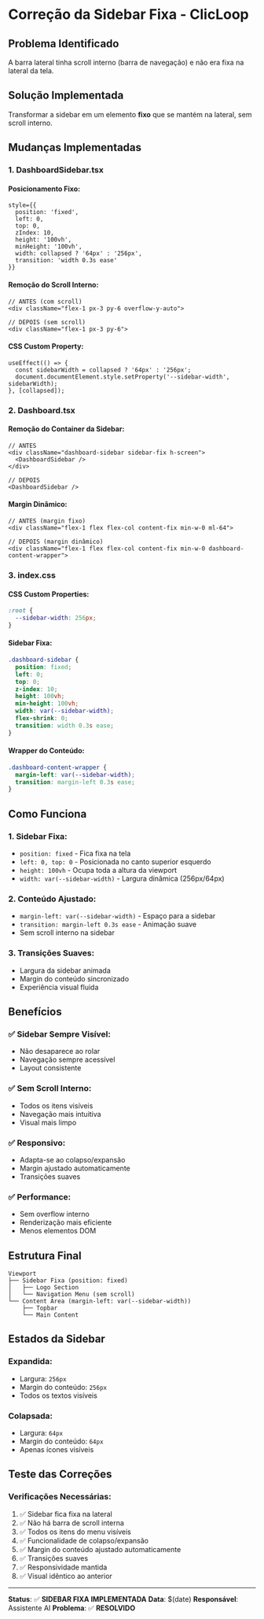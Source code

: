# Correção da Sidebar Fixa - ClicLoop

## Problema Identificado
A barra lateral tinha scroll interno (barra de navegação) e não era fixa na lateral da tela.

## Solução Implementada
Transformar a sidebar em um elemento **fixo** que se mantém na lateral, sem scroll interno.

## Mudanças Implementadas

### **1. DashboardSidebar.tsx**

#### **Posicionamento Fixo:**
```tsx
style={{ 
  position: 'fixed',
  left: 0,
  top: 0,
  zIndex: 10,
  height: '100vh',
  minHeight: '100vh',
  width: collapsed ? '64px' : '256px',
  transition: 'width 0.3s ease'
}}
```

#### **Remoção do Scroll Interno:**
```tsx
// ANTES (com scroll)
<div className="flex-1 px-3 py-6 overflow-y-auto">

// DEPOIS (sem scroll)
<div className="flex-1 px-3 py-6">
```

#### **CSS Custom Property:**
```tsx
useEffect(() => {
  const sidebarWidth = collapsed ? '64px' : '256px';
  document.documentElement.style.setProperty('--sidebar-width', sidebarWidth);
}, [collapsed]);
```

### **2. Dashboard.tsx**

#### **Remoção do Container da Sidebar:**
```tsx
// ANTES
<div className="dashboard-sidebar sidebar-fix h-screen">
  <DashboardSidebar />
</div>

// DEPOIS
<DashboardSidebar />
```

#### **Margin Dinâmico:**
```tsx
// ANTES (margin fixo)
<div className="flex-1 flex flex-col content-fix min-w-0 ml-64">

// DEPOIS (margin dinâmico)
<div className="flex-1 flex flex-col content-fix min-w-0 dashboard-content-wrapper">
```

### **3. index.css**

#### **CSS Custom Properties:**
```css
:root {
  --sidebar-width: 256px;
}
```

#### **Sidebar Fixa:**
```css
.dashboard-sidebar {
  position: fixed;
  left: 0;
  top: 0;
  z-index: 10;
  height: 100vh;
  min-height: 100vh;
  width: var(--sidebar-width);
  flex-shrink: 0;
  transition: width 0.3s ease;
}
```

#### **Wrapper do Conteúdo:**
```css
.dashboard-content-wrapper {
  margin-left: var(--sidebar-width);
  transition: margin-left 0.3s ease;
}
```

## Como Funciona

### **1. Sidebar Fixa:**
- `position: fixed` - Fica fixa na tela
- `left: 0, top: 0` - Posicionada no canto superior esquerdo
- `height: 100vh` - Ocupa toda a altura da viewport
- `width: var(--sidebar-width)` - Largura dinâmica (256px/64px)

### **2. Conteúdo Ajustado:**
- `margin-left: var(--sidebar-width)` - Espaço para a sidebar
- `transition: margin-left 0.3s ease` - Animação suave
- Sem scroll interno na sidebar

### **3. Transições Suaves:**
- Largura da sidebar animada
- Margin do conteúdo sincronizado
- Experiência visual fluida

## Benefícios

### **✅ Sidebar Sempre Visível:**
- Não desaparece ao rolar
- Navegação sempre acessível
- Layout consistente

### **✅ Sem Scroll Interno:**
- Todos os itens visíveis
- Navegação mais intuitiva
- Visual mais limpo

### **✅ Responsivo:**
- Adapta-se ao colapso/expansão
- Margin ajustado automaticamente
- Transições suaves

### **✅ Performance:**
- Sem overflow interno
- Renderização mais eficiente
- Menos elementos DOM

## Estrutura Final

```
Viewport
├── Sidebar Fixa (position: fixed)
│   ├── Logo Section
│   └── Navigation Menu (sem scroll)
└── Content Area (margin-left: var(--sidebar-width))
    ├── Topbar
    └── Main Content
```

## Estados da Sidebar

### **Expandida:**
- Largura: `256px`
- Margin do conteúdo: `256px`
- Todos os textos visíveis

### **Colapsada:**
- Largura: `64px`
- Margin do conteúdo: `64px`
- Apenas ícones visíveis

## Teste das Correções

### **Verificações Necessárias:**
1. ✅ Sidebar fica fixa na lateral
2. ✅ Não há barra de scroll interna
3. ✅ Todos os itens do menu visíveis
4. ✅ Funcionalidade de colapso/expansão
5. ✅ Margin do conteúdo ajustado automaticamente
6. ✅ Transições suaves
7. ✅ Responsividade mantida
8. ✅ Visual idêntico ao anterior

---

**Status**: ✅ **SIDEBAR FIXA IMPLEMENTADA**
**Data**: $(date)
**Responsável**: Assistente AI
**Problema**: ✅ **RESOLVIDO**
